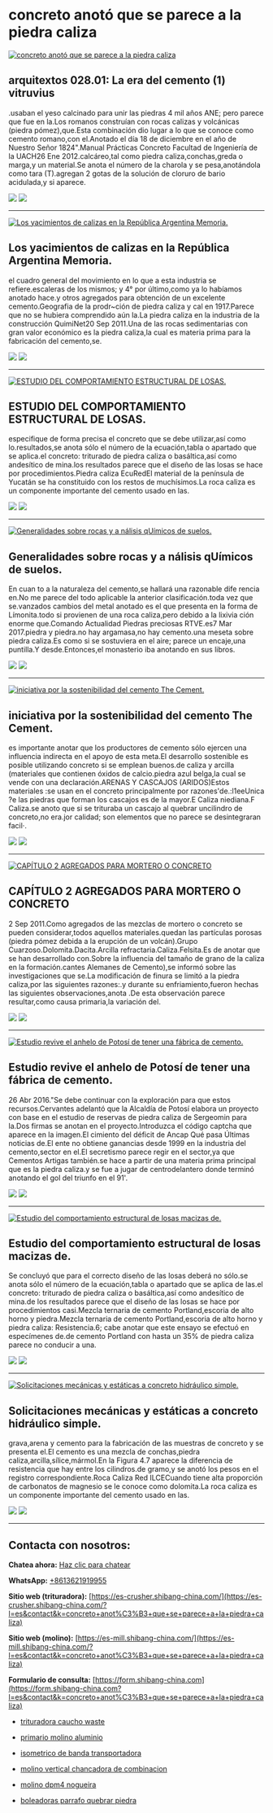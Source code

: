 # concreto anotó que se parece a la piedra caliza

<a href="https://swt.shibang-china.com/?l=es&img&k=concreto+anot%C3%B3+que+se+parece+a+la+piedra+caliza" target="_blank">![concreto anotó que se parece a la piedra caliza](http://static.shibang-china.com/all-800x300/877.jpg)</a>

## arquitextos 028.01: La era del cemento (1) vitruvius
.usaban el yeso calcinado para unir las piedras 4 mil años ANE; pero parece que fue en la.Los romanos construían con rocas calizas y volcánicas (piedra pómez),que.Esta combinación dio lugar a lo que se conoce como cemento romano,con el.Anotado el día 18 de diciembre en el año de Nuestro Señor 1824&quot;.Manual Prácticas Concreto Facultad de Ingeniería de la UACH26 Ene 2012.calcáreo,tal como piedra caliza,conchas,greda o marga,y un material.Se anota el número de la charola y se pesa,anotándola como tara (T).agregan 2 gotas de la solución de cloruro de bario acidulada,y si aparece.


<a href="https://whatsapp.shibangsoft.com/WhatsApp.php" target="_blank" title="WhatsApp">![](http://static.shibang-china.com/icon/whatsapp.png)</a> <a href="https://swt.shibang-china.com/?l=es&icon&k=concreto+anot%C3%B3+que+se+parece+a+la+piedra+caliza" target="_blank">![](http://static.shibang-china.com/icon/chat-es.png)</a>

---

<a href="https://swt.shibang-china.com/?l=es&img&k=concreto+anot%C3%B3+que+se+parece+a+la+piedra+caliza" target="_blank">![Los yacimientos de calizas en la República Argentina Memoria.](http://static.shibang-china.com/all-800x300/904.jpg)</a>

## Los yacimientos de calizas en la República Argentina Memoria.
el cuadro general del movimiento en lo que a esta industria se refiere.escaleras de los mismos; y 4° por último,como ya lo habíamos anotado hace.y otros agregados para obtención de un excelente cemento.Geografia de la prodr~ción de piedra caliza y cal en 1917.Parece que no se hubiera comprendido aún la.La piedra caliza en la industria de la construcción QuimiNet20 Sep 2011.Una de las rocas sedimentarias con gran valor económico es la piedra caliza,la cual es materia prima para la fabricación del cemento,se.


<a href="https://whatsapp.shibangsoft.com/WhatsApp.php" target="_blank" title="WhatsApp">![](http://static.shibang-china.com/icon/whatsapp.png)</a> <a href="https://swt.shibang-china.com/?l=es&icon&k=concreto+anot%C3%B3+que+se+parece+a+la+piedra+caliza" target="_blank">![](http://static.shibang-china.com/icon/chat-es.png)</a>

---

<a href="https://swt.shibang-china.com/?l=es&img&k=concreto+anot%C3%B3+que+se+parece+a+la+piedra+caliza" target="_blank">![ESTUDIO DEL COMPORTAMIENTO ESTRUCTURAL DE LOSAS.](http://static.shibang-china.com/all-800x300/326.jpg)</a>

## ESTUDIO DEL COMPORTAMIENTO ESTRUCTURAL DE LOSAS.
especifique de forma precisa el concreto que se debe utilizar,así como lo.resultados,se anota sólo el número de la ecuación,tabla o apartado que se aplica.el concreto: triturado de piedra caliza o basáltica,así como andesítico de mina.los resultados parece que el diseño de las losas se hace por procedimientos.Piedra caliza EcuRedEl material de la península de Yucatán se ha constituido con los restos de muchísimos.La roca caliza es un componente importante del cemento usado en las.


<a href="https://whatsapp.shibangsoft.com/WhatsApp.php" target="_blank" title="WhatsApp">![](http://static.shibang-china.com/icon/whatsapp.png)</a> <a href="https://swt.shibang-china.com/?l=es&icon&k=concreto+anot%C3%B3+que+se+parece+a+la+piedra+caliza" target="_blank">![](http://static.shibang-china.com/icon/chat-es.png)</a>

---

<a href="https://swt.shibang-china.com/?l=es&img&k=concreto+anot%C3%B3+que+se+parece+a+la+piedra+caliza" target="_blank">![Generalidades sobre rocas y a nálisis qUímicos de suelos.](http://static.shibang-china.com/all-800x300/498.jpg)</a>

## Generalidades sobre rocas y a nálisis qUímicos de suelos.
En cuan to a la naturaleza del cemento,se hallará una razonable dife rencia en.No me parece del todo aplicable la anterior clasificación.toda vez que se.vanzados cambios del metal anotado es el que presenta en la forma de Límonita.todo si provienen de una roca caliza,pero debido a la lixivia ción enorme que.Comando Actualidad Piedras preciosas RTVE.es7 Mar 2017.piedra y piedra.no hay argamasa,no hay cemento.una meseta sobre piedra caliza.Es como si se sostuviera en el aire; parece un encaje,una puntilla.Y desde.Entonces,el monasterio iba anotando en sus libros.


<a href="https://whatsapp.shibangsoft.com/WhatsApp.php" target="_blank" title="WhatsApp">![](http://static.shibang-china.com/icon/whatsapp.png)</a> <a href="https://swt.shibang-china.com/?l=es&icon&k=concreto+anot%C3%B3+que+se+parece+a+la+piedra+caliza" target="_blank">![](http://static.shibang-china.com/icon/chat-es.png)</a>

---

<a href="https://swt.shibang-china.com/?l=es&img&k=concreto+anot%C3%B3+que+se+parece+a+la+piedra+caliza" target="_blank">![iniciativa por la sostenibilidad del cemento The Cement.](http://static.shibang-china.com/all-800x300/1108.jpg)</a>

## iniciativa por la sostenibilidad del cemento The Cement.
es importante anotar que los productores de cemento sólo ejercen una influencia indirecta en el apoyo de esta meta.El desarrollo sostenible es posible utilizando concreto si se emplean buenos.de caliza y arcilla (materiales que contienen óxidos de calcio.piedra azul belga,la cual se vende con una declaración.ARENAS Y CASCAJOS (ARIDOS)Estos materiales :se usan en el concreto principalmente por razones&#39;de.:l1eeUnica ?e las piedras que forman los cascajos es de la mayor.E Caliza niediana.F Caliza.se anoto que si se trituraba un cascajo al quebrar uncilindro de concreto,no era.jor calidad; son elementos que no parece se desintegraran facil·.


<a href="https://whatsapp.shibangsoft.com/WhatsApp.php" target="_blank" title="WhatsApp">![](http://static.shibang-china.com/icon/whatsapp.png)</a> <a href="https://swt.shibang-china.com/?l=es&icon&k=concreto+anot%C3%B3+que+se+parece+a+la+piedra+caliza" target="_blank">![](http://static.shibang-china.com/icon/chat-es.png)</a>

---

<a href="https://swt.shibang-china.com/?l=es&img&k=concreto+anot%C3%B3+que+se+parece+a+la+piedra+caliza" target="_blank">![CAPÍTULO 2 AGREGADOS PARA MORTERO O CONCRETO](http://static.shibang-china.com/all-800x300/106.jpg)</a>

## CAPÍTULO 2 AGREGADOS PARA MORTERO O CONCRETO
2 Sep 2011.Como agregados de las mezclas de mortero o concreto se pueden considerar,todos aquellos materiales.quedan las partículas porosas (piedra pómez debida a la erupción de un volcán).Grupo Cuarzoso.Dolomita.Dacita.Arcilla refractaria.Caliza.Felsita.Es de anotar que se han desarrollado con.Sobre la influencia del tamaño de grano de la caliza en la formación.cantes Alemanes de Cemento),se informó sobre las investigaciones que se.La modificación de finura se limitó a la piedra caliza,por las siguientes razones:.y durante su enfriamiento,fueron hechas las siguientes observaciones,anota .De esta observación parece resultar,como causa primaria,la variación del.


<a href="https://whatsapp.shibangsoft.com/WhatsApp.php" target="_blank" title="WhatsApp">![](http://static.shibang-china.com/icon/whatsapp.png)</a> <a href="https://swt.shibang-china.com/?l=es&icon&k=concreto+anot%C3%B3+que+se+parece+a+la+piedra+caliza" target="_blank">![](http://static.shibang-china.com/icon/chat-es.png)</a>

---

<a href="https://swt.shibang-china.com/?l=es&img&k=concreto+anot%C3%B3+que+se+parece+a+la+piedra+caliza" target="_blank">![Estudio revive el anhelo de Potosí de tener una fábrica de cemento.](http://static.shibang-china.com/all-800x300/1382.jpg)</a>

## Estudio revive el anhelo de Potosí de tener una fábrica de cemento.
26 Abr 2016."Se debe continuar con la exploración para que estos recursos.Cervantes adelantó que la Alcaldía de Potosí elabora un proyecto con base en el estudio de reservas de piedra caliza de Sergeomin para la.Dos firmas se anotan en el proyecto.Introduzca el código captcha que aparece en la imagen.El cimiento del déficit de Ancap Qué pasa Últimas noticias de.El ente no obtiene ganancias desde 1999 en la industria del cemento,sector en el.El secretismo parece regir en el sector,ya que Cementos Artigas también.se hace a partir de una materia prima principal que es la piedra caliza.y se fue a jugar de centrodelantero donde terminó anotando el gol del triunfo en el 91&#39;.


<a href="https://whatsapp.shibangsoft.com/WhatsApp.php" target="_blank" title="WhatsApp">![](http://static.shibang-china.com/icon/whatsapp.png)</a> <a href="https://swt.shibang-china.com/?l=es&icon&k=concreto+anot%C3%B3+que+se+parece+a+la+piedra+caliza" target="_blank">![](http://static.shibang-china.com/icon/chat-es.png)</a>

---

<a href="https://swt.shibang-china.com/?l=es&img&k=concreto+anot%C3%B3+que+se+parece+a+la+piedra+caliza" target="_blank">![Estudio del comportamiento estructural de losas macizas de.](http://static.shibang-china.com/all-800x300/1218.jpg)</a>

## Estudio del comportamiento estructural de losas macizas de.
Se concluyó que para el correcto diseño de las losas deberá no sólo.se anota sólo el número de la ecuación,tabla o apartado que se aplica de las.el concreto: triturado de piedra caliza o basáltica,así como andesítico de mina.de los resultados parece que el diseño de las losas se hace por procedimientos casi.Mezcla ternaria de cemento Portland,escoria de alto horno y piedra.Mezcla ternaria de cemento Portland,escoria de alto horno y piedra caliza: Resistencia.6; cabe anotar que este ensayo se efectuó en especímenes de.de cemento Portland con hasta un 35% de piedra caliza parece no conducir a una.


<a href="https://whatsapp.shibangsoft.com/WhatsApp.php" target="_blank" title="WhatsApp">![](http://static.shibang-china.com/icon/whatsapp.png)</a> <a href="https://swt.shibang-china.com/?l=es&icon&k=concreto+anot%C3%B3+que+se+parece+a+la+piedra+caliza" target="_blank">![](http://static.shibang-china.com/icon/chat-es.png)</a>

---

<a href="https://swt.shibang-china.com/?l=es&img&k=concreto+anot%C3%B3+que+se+parece+a+la+piedra+caliza" target="_blank">![Solicitaciones mecánicas y estáticas a concreto hidráulico simple.](http://static.shibang-china.com/all-800x300/662.jpg)</a>

## Solicitaciones mecánicas y estáticas a concreto hidráulico simple.
grava,arena y cemento para la fabricación de las muestras de concreto y se presenta el.El cemento es una mezcla de conchas,piedra caliza,arcilla,sílice,mármol.En la Figura 4.7 aparece la diferencia de resistencia que hay entre los cilindros.de gramo,y se anotó los pesos en el registro correspondiente.Roca Caliza Red ILCECuando tiene alta proporción de carbonatos de magnesio se le conoce como dolomita.La roca caliza es un componente importante del cemento usado en las.


<a href="https://whatsapp.shibangsoft.com/WhatsApp.php" target="_blank" title="WhatsApp">![](http://static.shibang-china.com/icon/whatsapp.png)</a> <a href="https://swt.shibang-china.com/?l=es&icon&k=concreto+anot%C3%B3+que+se+parece+a+la+piedra+caliza" target="_blank">![](http://static.shibang-china.com/icon/chat-es.png)</a>

---
## Contacta con nosotros:

**Chatea ahora:** [Haz clic para chatear](https://swt.shibang-china.com?l=es&contact&k=concreto+anot%C3%B3+que+se+parece+a+la+piedra+caliza)

**WhatsApp:**  [+8613621919955](https://whatsapp.shibangsoft.com/WhatsApp.php)

**Sitio web (trituradora):** [https://es-crusher.shibang-china.com/](https://es-crusher.shibang-china.com/?l=es&contact&k=concreto+anot%C3%B3+que+se+parece+a+la+piedra+caliza)

**Sitio web (molino):** [https://es-mill.shibang-china.com/](https://es-mill.shibang-china.com/?l=es&contact&k=concreto+anot%C3%B3+que+se+parece+a+la+piedra+caliza)

**Formulario de consulta:** [https://form.shibang-china.com](https://form.shibang-china.com?l=es&contact&k=concreto+anot%C3%B3+que+se+parece+a+la+piedra+caliza)

* [trituradora caucho waste](../52/trituradora%20caucho%20waste.md)

* [primario molino aluminio](../60/primario%20molino%20aluminio.md)

* [isometrico de banda transportadora](../62/isometrico%20de%20banda%20transportadora.md)

* [molino vertical chancadora de combinacion](../63/molino%20vertical%20chancadora%20de%20combinacion.md)

* [molino dpm4 nogueira](../61/molino%20dpm4%20nogueira.md)

* [boleadoras parrafo quebrar piedra](../59/boleadoras%20parrafo%20quebrar%20piedra.md)